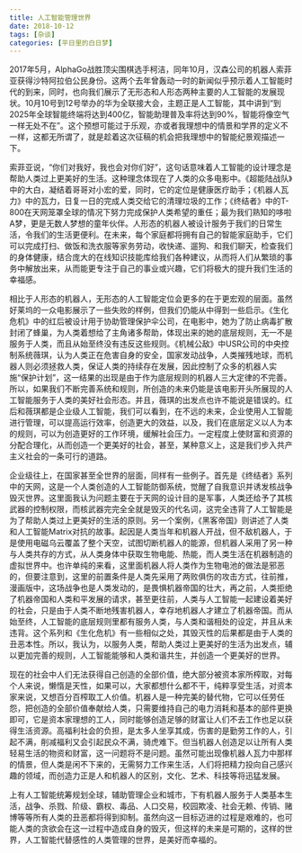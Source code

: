 ```yaml
---
title: 人工智能管理世界
date: 2018-10-12
tags: [杂谈]
categories: [平日里的白日梦]
---
```


2017年5月，AlphaGo战胜顶尖围棋选手柯洁，同年10月，汉森公司的机器人索菲亚获得沙特阿拉伯公民身份。这两个去年曾轰动一时的新闻似乎预示着人工智能时代的到来，同时，也向我们展示了无形态和人形态两种主要的人工智能的发展现状。10月10号到12号举办的华为全联接大会，主题正是人工智能，其中讲到“到2025年全球智能终端将达到400亿，智能助理普及率将达到90%，智能将像空气一样无处不在”。这个预想可能过于乐观，亦或者我理想中的情景和学界的定义不一样，这都无所谓了，就是趁着这次征稿的机会把我理想中的智能纪景观描述一下。

索菲亚说，“你们对我好，我也会对你们好”，这句话意味着人工智能的设计理念是帮助人类过上更美好的生活。这种理念体现在了人类的众多电影中。《超能陆战队》中的大白，凝结着哥哥对小宏的爱，同时，它的定位是健康医疗助手；《机器人瓦力》中的瓦力，日复一日的完成人类交给它的清理垃圾的工作；《终结者》中的T-800在天网笼罩全球的情况下努力完成保护人类希望的重任；最为我们熟知的哆啦A梦，更是无数人梦想的童年伙伴。人形态的机器人被设计服务于我们的日常生活，令我们的生活更便利。在未来，每个家庭都将拥有自己的智能家庭助手，它们可以完成打扫、做饭和洗衣服等家务劳动，收快递、遛狗、和我们聊天，检查我们的身体健康，结合庞大的在线知识技能库给我们各种建议，从而将人们从繁琐的事务中解放出来，从而能更专注于自己的事业或兴趣，它们将极大的提升我们生活的幸福感。

相比于人形态的机器人，无形态的人工智能定位会更多的在于更宏观的层面。虽然好莱坞的一众电影展示了一些失败的样例，但我们仍能从中得到一些启示。《生化危机》中的红后被设计用于协助管理保护伞公司，在电影中，她为了防止病毒扩散封闭了蜂巢，为人类着想给了主角诸多帮助，体现出来的她的底层规则，无一不是服务于人类，而且从始至终没有违反这些规则。《机械公敌》中USR公司的中央控制系统薇琪，认为人类正在危害自身的安全，国家发动战争，人类摧残地球，而机器人则必须拯救人类，保证人类的持续存在发展，因此控制了众多的机器人实施“保护计划”，这一结果的出现是由于作为底层规则的机器人三大定律的不完善。所以，如果我们不断完善系统和规则，所创造的未来仍能是该电影开头所展现的人工智能服务于人类的美好社会形态。并且，薇琪的出发点也许不能说是错误的。红后和薇琪都是企业级人工智能，我们可以看到，在不远的未来，企业使用人工智能进行管理，可以提高运行效率，创造更大的效益，以及，我们在底层定义以人为本的规则，可以为创造更好的工作环境，缓解社会压力。一定程度上使财富和资源的分配合理化，从而创造一个更美好的社会，甚至，某种意义上，这是我们步入共产主义社会的一条可行的道路。

企业级往上，在国家甚至全世界的层面，同样有一些例子。首先是《终结者》系列中的天网，这是一个人类创造的人工智能防御系统，觉醒了自我意识并诱发核战争毁灭世界。这里面我认为问题主要在于天网的设计目的是军事，人类还给予了其核武器的控制权限，而核武器完完全全就是毁灭的代名词，这完全违背了人工智能是为了帮助人类过上更美好的生活的原则。另一个案例，《黑客帝国》则讲述了人类和人工智能Matrix对抗的故事。起因是人类当年和机器人开战，但不敌机器人，于是使用电磁乌云覆盖了整个天空，试图切断机器人的能源，但机器人采用了另一种与人类共存的方式，从人类身体中获取生物电能、热能，而人类生活在机器制造的虚拟世界中。也许单纯的来看，这里面机器人将人类作为生物电池的做法是邪恶的，但要注意到，这里的前置条件是人类先采用了两败俱伤的攻击方式，往前推，漫画版中，这场战争也是人类发动的，是畏惧机器帝国的壮大，再之前，人类拒绝了机器帝国和人类和平发展的请求，甚至更往前，人类与人工智能一起建设着美好的社会，只是由于人类不断地残害机器人，幸存地机器人才建立了机器帝国。而从始至终，人工智能的底层规则里都有服务人类，与人类和谐相处的设定，并且从未违背。这个系列和《生化危机》有一些相似之处，其毁灭性的后果都是由于人类的丑恶本性。所以，我认为，以服务人类，帮助人类过上更美好的生活为出发点，辅以更加完善的规则，人工智能能够和人类和谐共生，并创造一个更美好的世界。

现在的社会中人们无法获得自己创造的全部价值，绝大部分被资本家所榨取，对每个人来说，懒惰是天性，如果可以，大家都想什么都不干，纯粹享受生活，对资本家来说，又想百分百榨取工人价值。机器人是一种完美的替代物，它可以任劳任怨，把创造的全部价值奉献给人类，只需要维持自己的电力消耗和基本的部件更换即可，它是资本家理想的工人，同时能够创造足够的财富让人们不去工作也足以获得生活资源。高福利社会的负担，是太多人坐享其成，伤害的是勤劳工作的人，引起不满，削减福利又会引起民众不满，骑虎难下。但当机器人创造足以让所有人类轻易生活的物资和财富，这一问题将不是问题。虽然可能出现像机器人瓦力中那样的情景，但人类是闲不下来的，无需努力工作来生活，人们将把精力投向自己感兴趣的领域，而创造力正是人和机器人的区别，文化、艺术、科技等将迅猛发展。

上有人工智能统筹规划全球，辅助管理企业和城市，下有机器人服务于人类基本生活，战争、杀戮、阶级、霸权、毒品、人口交易，校园欺凌、社会无赖、传销、赌博等等所有人类的丑恶都将得到抑制。虽然向这一目标迈进的过程是艰难的，也可能人类的贪欲会在这一过程中造成自身的毁灭，但这样的未来是可期的，这样的世界，人工智能代替感性的人类管理的世界，是美好而幸福的。
